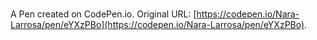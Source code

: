 # 

A Pen created on CodePen.io. Original URL: [https://codepen.io/Nara-Larrosa/pen/eYXzPBo](https://codepen.io/Nara-Larrosa/pen/eYXzPBo).

